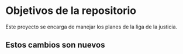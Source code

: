 # Objetivos de la repositorio

Este proyecto se encarga de manejar los planes de la liga de la justicia.

## Estos cambios son nuevos
